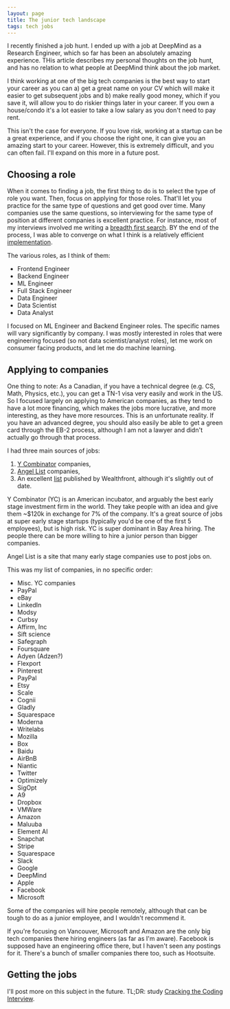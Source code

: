 ```yaml
---
layout: page
title: The junior tech landscape
tags: tech jobs
---
```


I recently finished a job hunt. I ended up with a job at DeepMind as a Research
Engineer, which so far has been an absolutely amazing experience. THis article
describes my personal thoughts on the job hunt, and has no relation to what
people at DeepMind think about the job market.

I think working at one of the big tech companies is the best way to start your
career as you can a) get a great name on your CV which will make it easier to
get subsequent jobs and b) make really good money, which if you save it, will
allow you to do riskier things later in your career. If you own a house/condo
it's a lot easier to take a low salary as you don't need to pay rent.

This isn't the case for everyone. If you love risk, working at a startup can be
a great experience, and if you choose the right one, it can give you an amazing
start to your career. However, this is extremely difficult, and you can often
fail. I'll expand on this more in a future post.

## Choosing a role

When it comes to finding a job, the first thing to do is to select the type of
role you want. Then, focus on applying for those roles. That'll let you practice
for the same type of questions and get good over time. Many companies use the
same questions, so interviewing for the same type of position at different
companies is excellent practice. For instance, most of my interviews involved me
writing a
[breadth first search](https://en.wikipedia.org/wiki/Breadth-first_search). BY
the end of the process, I was able to converge on what I think is a relatively
efficient
[implementation](https://gist.github.com/finbarrtimbers/afcbd0900a13a3af5e3ac0eabbe48511).

The various roles, as I think of them:

- Frontend Engineer
- Backend Engineer
- ML Engineer
- Full Stack Engineer
- Data Engineer
- Data Scientist
- Data Analyst

I focused on ML Engineer and Backend Engineer roles. The specific names will
vary significantly by company. I was mostly interested in roles that were
engineering focused (so not data scientist/analyst roles), let me work on
consumer facing products, and let me do machine learning.

## Applying to companies

One thing to note: As a Canadian, if you have a technical degree (e.g. CS,
Math, Physics, etc.), you can get a TN-1 visa very easily and work in the US.
So I focused largely on applying to American companies, as they tend to have a
lot more financing, which makes the jobs more lucrative, and more interesting,
as they have more resources. This is an unfortunate reality. If you have an
advanced degree, you should also easily be able to get a green card through the
EB-2 process, although I am not a lawyer and didn't actually go through that
process.

I had three main sources of jobs:

1) [Y Combinator](http://www.ycombinator.com/) companies,
2) [Angel List](http://www.angel.co) companies,
3) An excellent [list](https://info.wealthfront.com/rs/781-RJU-318/images/Wealthfront_2016_Career_Launching_Companies_List.pdf
) published by Wealthfront, although it's slightly out of date.

Y Combinator (YC) is an American incubator, and arguably the best early stage
investment firm in the world. They take people with an idea and give them ~$120k
in exchange for 7% of the company. It's a great source of jobs at super early
stage startups (typically you'd be one of the first 5 employees), but is high
risk. YC is super dominant in Bay Area hiring. The people there can be more
willing to hire a junior person than bigger companies.

Angel List is a site that many early stage companies use to post jobs on.

This was my list of companies, in no specific order:

- Misc. YC companies
- PayPal
- eBay
- LinkedIn
- Modsy
- Curbsy
- Affirm, Inc
- Sift science
- Safegraph
- Foursquare
- Adyen (Adzen?)
- Flexport
- Pinterest
- PayPal
- Etsy
- Scale
- Cognii
- Gladly
- Squarespace
- Moderna
- Writelabs
- Mozilla
- Box
- Baidu
- AirBnB
- Niantic
- Twitter
- Optimizely
- SigOpt
- A9
- Dropbox
- VMWare
- Amazon
- Maluuba
- Element AI
- Snapchat
- Stripe
- Squarespace
- Slack
- Google
- DeepMind
- Apple
- Facebook
- Microsoft

Some of the companies will hire people remotely, although that can be tough to
do as a junior employee, and I wouldn't recommend it.

If you're focusing on Vancouver, Microsoft and Amazon are the only big tech
companies there hiring engineers (as far as I'm aware). Facebook is supposed
have an engineering office there, but I haven't seen any postings for it.
There's a bunch of smaller companies there too, such as Hootsuite.

## Getting the jobs

I'll post more on this subject in the future. TL;DR: study [Cracking the Coding Interview](http://www.crackingthecodinginterview.com/).
